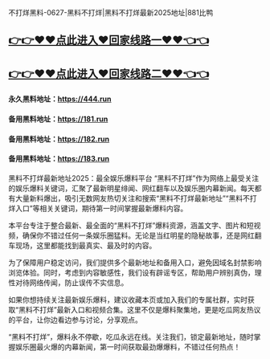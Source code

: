 不打烊黑料-0627-黑料不打烊|黑料不打烊最新2025地址|881比鸭

## [👉👉♥♥点此进入♥回家线路一♥♥👈👈](https://unpkg.com/182run/index.html)
## [👉👉♥♥点此进入♥回家线路二♥♥👈👈](https://unpkg.com/182-1run/index.html)

#### 永久黑料地址：https://444.run
#### 备用黑料地址：https://181.run
#### 备用黑料地址：https://182.run
#### 备用黑料地址：https://183.run


黑料不打烊最新地址2025：最全娱乐爆料平台
“黑料不打烊”作为网络上最受关注的娱乐爆料关键词，汇聚了最新明星绯闻、网红翻车以及娱乐圈内幕新闻。每天都有大量新料爆出，吸引无数网友热切关注和搜索“黑料不打烊最新地址”“黑料不打烊入口”等相关关键词，期待第一时间掌握最新爆料内容。

本平台专注于整合最新、最全面的“黑料不打烊”爆料资源，涵盖文字、图片和短视频，确保你不错过任何一条娱乐圈猛料。无论是当红明星的隐秘故事，还是网红翻车现场，这里都能找到最真实、最及时的内容。

为了保障用户稳定访问，我们提供多个最新地址和备用入口，避免因域名封禁影响浏览体验。同时，考虑到内容敏感性，我们设有辟谣专区，帮助用户辨别真伪，理性对待网络传闻，防止误传不实信息。

如果你想持续关注最新娱乐爆料，建议收藏本页或加入我们的专属社群，实时获取“黑料不打烊”最新入口和视频合集。这里不仅是爆料聚集地，更是吃瓜网友热议的平台，让你边看边参与讨论，分享观点。

“黑料不打烊”，爆料永不停歇，吃瓜永远在线。关注我们，锁定最新地址，随时掌握娱乐圈最火爆的内幕新闻，第一时间获取最劲爆爆料，不错过任何热点！
